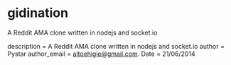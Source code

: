 gidination
==========

A Reddit AMA clone written in nodejs and socket.io

description = A Reddit AMA clone written in nodejs and socket.io
author = Pystar
author_email = aitoehigie@gmail.com.
Date = 21/06/2014

